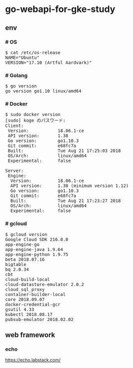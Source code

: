 # go-webapi-for-gke-study

## env

### # OS
<pre>
$ cat /etc/os-release 
NAME="Ubuntu"
VERSION="17.10 (Artful Aardvark)"
</pre>

### # Golang
<pre>
$ go version
go version go1.10 linux/amd64
</pre>

### # Docker
<pre>
$ sudo docker version
[sudo] koge のパスワード: 
Client:
 Version:           18.06.1-ce
 API version:       1.38
 Go version:        go1.10.3
 Git commit:        e68fc7a
 Built:             Tue Aug 21 17:25:03 2018
 OS/Arch:           linux/amd64
 Experimental:      false

Server:
 Engine:
  Version:          18.06.1-ce
  API version:      1.38 (minimum version 1.12)
  Go version:       go1.10.3
  Git commit:       e68fc7a
  Built:            Tue Aug 21 17:23:27 2018
  OS/Arch:          linux/amd64
  Experimental:     false
</pre>

### # gcloud
<pre>
$ gcloud version
Google Cloud SDK 216.0.0
app-engine-go 
app-engine-java 1.9.64
app-engine-python 1.9.75
beta 2018.07.16
bigtable 
bq 2.0.34
cbt 
cloud-build-local 
cloud-datastore-emulator 2.0.2
cloud_sql_proxy 
container-builder-local 
core 2018.09.07
docker-credential-gcr 
gsutil 4.33
kubectl 2018.08.17
pubsub-emulator 2018.02.02
</pre>

## web framework

### echo
https://echo.labstack.com/
